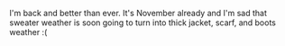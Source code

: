 I'm back and better than ever. It's November already and I'm sad that sweater weather is soon going to turn into thick jacket, scarf, and boots weather :(
